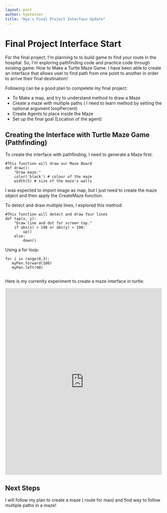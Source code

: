 ```yaml
---
layout: post
author: hyotester
title: "Hyo's Final Project Interface Update"
---
```

# Final Project Interface Start

For the final project, I'm planning to  to build game to find your route in the hospital. So, I'm exploring pathfinding code and practice code through existing game: How to Make a Turtle Maze Game.
I have been able to create an interface that allows user to find path from one point to another in order to arrive their final destination!

Following can be a good plan to compelete my final project:

- To Make a map, and try to understand method to draw a Maze
- Create a maze with multiple paths ( I need to learn method by setting the optional argument loopPercent)
- Create Agents to place inside the Maze
- Set up the final goal (Location of the agent)

## Creating the Interface with Turtle Maze Game (Pathfinding)

To create the interface with pathfinding, I need to generate a Maze first:

```
#This function will draw our Maze Board
def draw():
	"Draw maze."
	color('black') # colour of the maze
	width(5) # size of the maze's walls

```
I was expected to import image as map, but I just need to create the maze object and then apply the CreateMaze function. 

To detect and draw multiple lines, I explored this method: 

```
#This function will detect and draw four lines
def tap(x, y):
	"Draw line and dot for screen tap."
	if abs(x) > 198 or abs(y) > 198:
    	up()
	else:
    	down()
```
Using a for loop:

```
for i in range(0,3):
   myPen.forward(100)
   myPen.left(90)
  
```

Here is my currenlty experiment to create a maze interface in turtle:

<iframe src="https://trinket.io/embed/python/3779b6ba4f" width="100%" height="600" frameborder="0" marginwidth="0" marginheight="0" allowfullscreen></iframe>

## Next Steps
I will follow my plan to create a maze ( route for mao) and find way to follow multiple paths in a maze!



